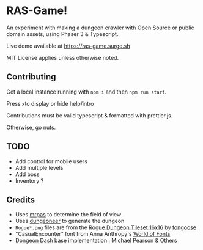 # RAS-Game!

An experiment with making a dungeon crawler with Open Source or public domain assets, using Phaser 3 & Typescript.

Live demo available at https://ras-game.surge.sh

MIT License applies unless otherwise noted.

## Contributing

Get a local instance running with `npm i` and then `npm run start`.

Press `x`to display or hide help/intro

Contributions must be valid typescript & formatted with prettier.js.

Otherwise, go nuts.

## TODO

 * Add control for mobile users
 * Add multiple levels
 * Add boss
 * Inventory ?

## Credits

* Uses [mrpas](https://www.npmjs.com/package/mrpas) to determine the field of view
* Uses [dungeoneer](https://www.npmjs.com/package/dungeoneer) to generate the dungeon
* `Rogue*.png` files are from the [Rogue Dungeon Tileset 16x16](https://fongoose.itch.io/rogue-dungeon-tileset-16x16) by [fongoose](https://twitter.com/fongoosemike)
* "CasualEncounter" font from Anna Anthropy's [World of Fonts](https://w.itch.io/world-of-fonts)
* [Dongeon Dash](https://github.com/mipearson/dungeondash) base implementation : Michael Pearson & Others

